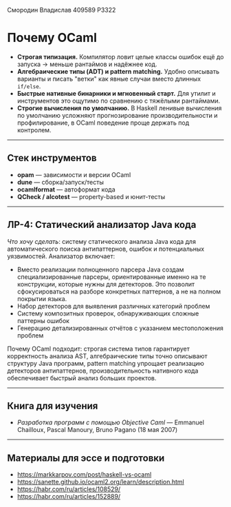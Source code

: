 Смородин Владислав 409589 P3322
# Почему **OCaml**

- **Строгая типизация.** Компилятор ловит целые классы ошибок ещё до запуска → меньше рантаймов и надёжнее код.
- **Алгебраические типы (ADT) и pattern matching.** Удобно описывать варианты и писать "ветки" как явные случаи вместо длинных `if/else`.
- **Быстрые нативные бинарники и мгновенный старт.** Для утилит и инструментов это ощутимо по сравнению с тяжёлыми рантаймами.
- **Строгие вычисления по умолчанию.** В Haskell ленивые вычисления по умолчанию усложняют прогнозирование производительности и профилирование, в OCaml поведение проще держать под контролем.

---

## Стек инструментов

- **opam** — зависимости и версии OCaml  
- **dune** — сборка/запуск/тесты  
- **ocamlformat** — автоформат кода  
- **QCheck / alcotest** — property-based и юнит-тесты

---

## ЛР-4: Статический анализатор Java кода

*Что хочу сделать*: систему статического анализа Java кода для автоматического поиска антипаттернов, ошибок и потенциальных уязвимостей. Анализатор включает:

- Вместо реализации полноценного парсера Java создам специализированные парсеры, ориентированные именно на те конструкции, которые нужны для детекторов. Это позволит сфокусироваться на разборе конкретных паттернов, а не на полном покрытии языка.
- Набор детекторов для выявления различных категорий проблем
- Систему композитных проверок, обнаруживающих сложные паттерны ошибок
- Генерацию детализированных отчётов с указанием местоположения проблем

Почему OCaml подходит: строгая система типов гарантирует корректность анализа AST, алгебраические типы точно описывают структуру Java программ, pattern matching упрощает реализацию детекторов антипаттернов, производительность нативного кода обеспечивает быстрый анализ больших проектов.



---

## Книга для изучения

- *Разработка программ с помощью Objective Caml* — Emmanuel Chailloux, Pascal Manoury, Bruno Pagano (18 мая 2007)

---

## Материалы для эссе и подготовки

- https://markkarpov.com/post/haskell-vs-ocaml  
- https://sanette.github.io/ocaml2.org/learn/description.html  
- https://habr.com/ru/articles/108529/  
- https://habr.com/ru/articles/152889/
